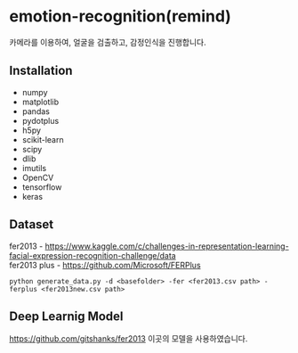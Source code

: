 emotion-recognition(remind)
===========================
카메라를 이용하여, 얼굴을 검출하고, 감정인식을 진행합니다.


Installation
------------
- numpy
- matplotlib
- pandas
- pydotplus
- h5py
- scikit-learn
- scipy
- dlib
- imutils
- OpenCV
- tensorflow
- keras

Dataset
-----------
fer2013 - https://www.kaggle.com/c/challenges-in-representation-learning-facial-expression-recognition-challenge/data 
<br>
fer2013 plus - https://github.com/Microsoft/FERPlus

```
python generate_data.py -d <basefolder> -fer <fer2013.csv path> -ferplus <fer2013new.csv path>
```

Deep Learnig Model
------------------
https://github.com/gitshanks/fer2013 이곳의 모델을 사용하였습니다.
